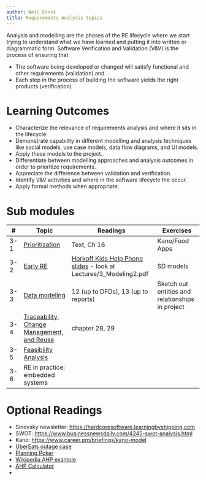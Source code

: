 ```yaml
---
author: Neil Ernst
title: Requirements Analysis topics 
---
```


Analysis and modelling are the phases of the RE lifecycle where we start trying to understand what we have learned and putting it into written or diagrammatic form. Software Verification and Validation (V&V) is the process of ensuring that 

- The software being developed or changed will satisfy functional and other requirements (validation) and 
- Each step in the process of building the software yields the right products (verification) 


# Learning Outcomes
- Characterize the relevance of requirements analysis and where it sits in the lifecycle.
- Demonstrate capability in different modelling and analysis techniques like social models, use case models, data flow diagrams, and UI models. 
- Apply these models to the project. 
- Differentiate between modelling approaches and analysis outcomes in order to prioritize requirements.
- Appreciate the difference between validation and verification.
- Identify V&V activities and where in the software lifecycle the occur.
- Apply formal methods when appropriate.

# Sub modules

| #   | Topic                                                                             | Readings                                                                                               | Exercises      |
| --- | --------------------------------------------------------------------------------- | ------------------------------------------------------------------------------------------------------ | -------------- |
| 3-1 | [Prioritization](Requirements_prioritization.pdf)                                 | Text, Ch 16                                                                                            | Kano/Food Apps |
| 3-2 | [Early RE](early-phase_requirements_engineering.pdf)                              | [Horkoff Kids Help Phone slides](https://zenodo.org/record/4621265) - look at Lectures/3_Modeling2.pdf | SD models      |
| 3-3 | [Data modeling](Data%20and%20process%20modeling%20--%20Structured%20Analysis.pdf) | 12 (up to DFDs),           13  (up to reports)                                                                            |      Sketch out entities and relationships in project          |
| 3-4 | [Traceability, Change Management, and Reuse](change%20management%20.pdf)                                        |         chapter 28, 29                                                                                               |                |
| 3-5 | [Feasibility Analysis](Feasibility%20studies.pdf)                                 |                                                                                                        |                |
| 3-6 | RE in practice: embedded systems                                                  |                                                                                                        |                |



# Optional Readings

- Sinovsky newsletter: https://hardcoresoftware.learningbyshipping.com
- SWOT: https://www.businessnewsdaily.com/4245-swot-analysis.html
- Kano: https://www.career.pm/briefings/kano-model
- [UberEats outage case](https://twitter.com/GergelyOrosz/status/1502947315279187979) 
- [Planning Poker](https://en.wikipedia.org/wiki/Planning_poker)
- [Wikipedia AHP example](https://en.wikipedia.org/wiki/Analytic_hierarchy_process_–_car_example)
- [AHP Calculator](https://bpmsg.com/ahp/ahp-calc.php?n=3&t=AHP+priorities&c[0]=Usability&c[1]=Security&c[2]=Speed)
- 
